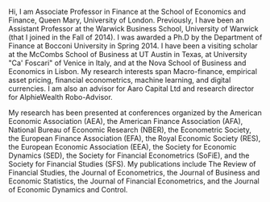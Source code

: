 Hi, I am Associate Professor in Finance at the School of Economics and Finance, Queen Mary, University of London. 
Previously, I have been an Assistant Professor at the Warwick Business School, University of Warwick (that I joined in the Fall of 2014). 
I was awarded a Ph.D by the Department of Finance at Bocconi University in Spring 2014. I have been a visiting scholar at the McCombs School of Business 
at UT Austin in Texas, at University "Ca' Foscari" of Venice in Italy, and at the Nova School of Business and Economics in Lisbon. 
My research interests span Macro-finance, empirical asset pricing, financial econometrics, machine learning, and digital currencies. 
I am also an advisor for Aaro Capital Ltd and research director for AlphieWealth Robo-Advisor.  

My research has been presented at conferences organized by the American Economic Association (AEA), the American Finance Association (AFA), National Bureau of Economic Research (NBER), the Econometric Society, the European Finance Association (EFA), the Royal Economic Society (RES), the European Economic Association (EEA), the Society for Economic Dynamics (SED), the Society for Financial Econometrics (SoFiE), and the Society for Financial Studies (SFS). My publications include The Review of Financial Studies, the Journal of Econometrics, the Journal of Business and Economic Statistics, the Journal of Financial Econometrics, and the Journal of Economic Dynamics and Control. 
